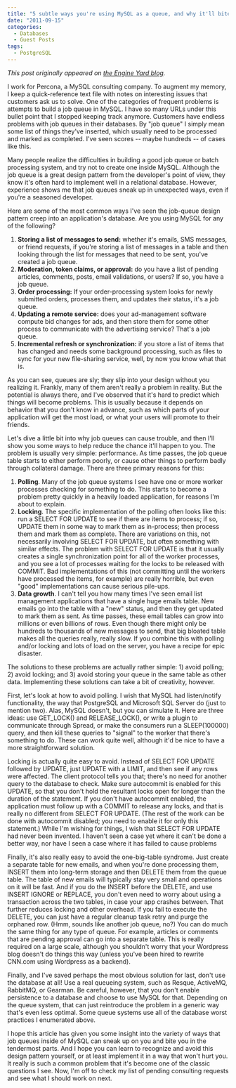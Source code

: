 ```yaml
---
title: "5 subtle ways you're using MySQL as a queue, and why it'll bite you"
date: "2011-09-15"
categories:
  - Databases
  - Guest Posts
tags:
  - PostgreSQL
---
```


*This post originally appeared on [the Engine Yard blog](https://blog.engineyard.com/2011/5-subtle-ways-youre-using-mysql-as-a-queue-and-why-itll-bite-you/).*

I work for Percona, a MySQL consulting company. To augment my memory, I keep a quick-reference text file with notes on interesting issues that customers ask us to solve. One of the categories of frequent problems is attempts to build a job queue in MySQL. I have so many URLs under this bullet point that I stopped keeping track anymore. Customers have endless problems with job queues in their databases. By "job queue" I simply mean some list of things they've inserted, which usually need to be processed and marked as completed. I've seen scores -- maybe hundreds -- of cases like this.

Many people realize the difficulties in building a good job queue or batch processing system, and try not to create one inside MySQL. Although the job queue is a great design pattern from the developer's point of view, they know it's often hard to implement well in a relational database. However, experience shows me that job queues sneak up in unexpected ways, even if you're a seasoned developer.

Here are some of the most common ways I've seen the job-queue design pattern creep into an application's database. Are you using MySQL for any of the following?

1.   **Storing a list of messages to send:** whether it's emails, SMS messages, or friend requests, if you're storing a list of messages in a table and then looking through the list for messages that need to be sent, you've created a job queue.
1.   **Moderation, token claims, or approval:** do you have a list of pending articles, comments, posts, email validations, or users? If so, you have a job queue.
1.   **Order processing:** If your order-processing system looks for newly submitted orders, processes them, and updates their status, it's a job queue.
1.   **Updating a remote service:** does your ad-management software compute bid changes for ads, and then store them for some other process to communicate with the advertising service? That's a job queue.
1.   **Incremental refresh or synchronization:** if you store a list of items that has changed and needs some background processing, such as files to sync for your new file-sharing service, well, by now you know what that is.

As you can see, queues are sly; they slip into your design without you realizing it. Frankly, many of them aren't really a problem in reality. But the potential is always there, and I've observed that it's hard to predict which things will become problems. This is usually because it depends on behavior that you don't know in advance, such as which parts of your application will get the most load, or what your users will promote to their friends.

Let's dive a little bit into why job queues can cause trouble, and then I'll show you some ways to help reduce the chance it'll happen to you. The problem is usually very simple: performance. As time passes, the job queue table starts to either perform poorly, or cause other things to perform badly through collateral damage. There are three primary reasons for this:

1.   **Polling**. Many of the job queue systems I see have one or more worker processes checking for something to do. This starts to become a problem pretty quickly in a heavily loaded application, for reasons I'm about to explain.
1.   **Locking**. The specific implementation of the polling often looks like this: run a SELECT FOR UPDATE to see if there are items to process; if so, UPDATE them in some way to mark them as in-process; then process them and mark them as complete. There are variations on this, not necessarily involving SELECT FOR UPDATE, but often something with similar effects. The problem with SELECT FOR UPDATE is that it usually creates a single synchronization point for all of the worker processes, and you see a lot of processes waiting for the locks to be released with COMMIT. Bad implementations of this (not committing until the workers have processed the items, for example) are really horrible, but even "good" implementations can cause serious pile-ups.
1.   **Data growth**. I can't tell you how many times I've seen email list management applications that have a single huge emails table. New emails go into the table with a "new" status, and then they get updated to mark them as sent. As time passes, these email tables can grow into millions or even billions of rows. Even though there might only be hundreds to thousands of new messages to send, that big bloated table makes all the queries really, really slow. If you combine this with polling and/or locking and lots of load on the server, you have a recipe for epic disaster.

The solutions to these problems are actually rather simple: 1) avoid polling; 2) avoid locking; and 3) avoid storing your queue in the same table as other data. Implementing these solutions can take a bit of creativity, however.

First, let's look at how to avoid polling. I wish that MySQL had listen/notify functionality, the way that PostgreSQL and Microsoft SQL Server do (just to mention two). Alas, MySQL doesn't, but you can simulate it. Here are three ideas: use GET_LOCK() and RELEASE_LOCK(), or write a plugin to communicate through Spread, or make the consumers run a SLEEP(100000) query, and then kill these queries to "signal" to the worker that there's something to do. These can work quite well, although it'd be nice to have a more straightforward solution.

Locking is actually quite easy to avoid. Instead of SELECT FOR UPDATE followed by UPDATE, just UPDATE with a LIMIT, and then see if any rows were affected. The client protocol tells you that; there's no need for another query to the database to check. Make sure autocommit is enabled for this UPDATE, so that you don't hold the resultant locks open for longer than the duration of the statement. If you don't have autocommit enabled, the application must follow up with a COMMIT to release any locks, and that is really no different from SELECT FOR UPDATE. (The rest of the work can be done with autocommit disabled; you need to enable it for only this statement.) While I'm wishing for things, I wish that SELECT FOR UPDATE had never been invented. I haven't seen a case yet where it can't be done a better way, nor have I seen a case where it has failed to cause problems

Finally, it's also really easy to avoid the one-big-table syndrome. Just create a separate table for new emails, and when you're done processing them, INSERT them into long-term storage and then DELETE them from the queue table. The table of new emails will typically stay very small and operations on it will be fast. And if you do the INSERT before the DELETE, and use INSERT IGNORE or REPLACE, you don't even need to worry about using a transaction across the two tables, in case your app crashes between. That further reduces locking and other overhead. If you fail to execute the DELETE, you can just have a regular cleanup task retry and purge the orphaned row. (Hmm, sounds like another job queue, no?) You can do much the same thing for any type of queue. For example, articles or comments that are pending approval can go into a separate table. This is really required on a large scale, although you shouldn't worry that your Wordpress blog doesn't do things this way (unless you've been hired to rewrite CNN.com using Wordpress as a backend).

Finally, and I've saved perhaps the most obvious solution for last, don't use the database at all! Use a real queueing system, such as Resque, ActiveMQ, RabbitMQ, or Gearman. Be careful, however, that you don't enable persistence to a database and choose to use MySQL for that. Depending on the queue system, that can just reintroduce the problem in a generic way that's even less optimal. Some queue systems use all of the database worst practices I enumerated above.

I hope this article has given you some insight into the variety of ways that job queues inside of MySQL can sneak up on you and bite you in the tendermost parts. And I hope you can learn to recognize and avoid this design pattern yourself, or at least implement it in a way that won't hurt you. It really is such a common problem that it's become one of the classic questions I see. Now, I'm off to check my list of pending consulting requests and see what I should work on next.


